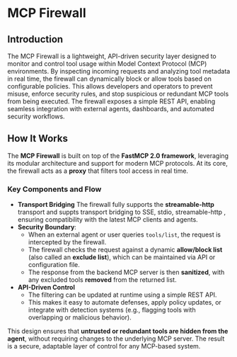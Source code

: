# MCP Firewall
## Introduction
The MCP Firewall is a lightweight, API-driven security layer designed to monitor and control tool usage within Model Context Protocol (MCP) environments. By inspecting incoming requests and analyzing tool metadata in real time, the firewall can dynamically block or allow tools based on configurable policies. This allows developers and operators to prevent misuse, enforce security rules, and stop suspicious or redundant MCP tools from being executed. The firewall exposes a simple REST API, enabling seamless integration with external agents, dashboards, and automated security workflows.


## How It Works
The **MCP Firewall** is built on top of the **FastMCP 2.0 framework**, leveraging its modular architecture and support for modern MCP protocols. At its core, the firewall acts as a **proxy** that filters tool access in real time.

### Key Components and Flow
- **Transport Bridging** 
  The firewall fully supports the **streamable-http** transport and suppts transport bridging to SSE, stdio, streamable-http , ensuring compatibility with the latest MCP clients and agents.
- **Security Boundary**: 
  - When an external agent or user queries `tools/list`, the request is intercepted by the firewall.  
  - The firewall checks the request against a dynamic **allow/block list** (also called an **exclude list**), which can be maintained via API or configuration file.  
  - The response from the backend MCP server is then **sanitized**, with any excluded tools **removed** from the returned list.
- **API-Driven Control**  
  - The filtering can be updated at runtime using a simple REST API.  
  - This makes it easy to automate defenses, apply policy updates, or integrate with detection systems (e.g., flagging tools with overlapping or malicious behavior).

This design ensures that **untrusted or redundant tools are hidden from the agent**, without requiring changes to the underlying MCP server. The result is a secure, adaptable layer of control for any MCP-based system.
